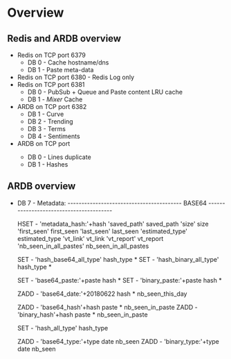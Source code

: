 Overview
========

Redis and ARDB overview
--------------------------

* Redis on TCP port 6379
    - DB 0 - Cache hostname/dns
    - DB 1 - Paste meta-data
* Redis on TCP port 6380 - Redis Log only
* Redis on TCP port 6381
    - DB 0 - PubSub + Queue and Paste content LRU cache
    - DB 1 - _Mixer_ Cache
* ARDB on TCP port 6382
    - DB 1 - Curve
    - DB 2 - Trending
    - DB 3 - Terms
    - DB 4 - Sentiments
* ARDB on TCP port <year>
    - DB 0 - Lines duplicate
    - DB 1 - Hashes


ARDB overview
---------------------------

* DB 7 - Metadata:
	----------------------------------------- BASE64 ----------------------------------------

	HSET - 'metadata_hash:'+hash	'saved_path'		saved_path
					'size'			size
					'first_seen'		first_seen
					'last_seen'		last_seen
					'estimated_type'	estimated_type
					'vt_link'		vt_link
					'vt_report'		vt_report
					'nb_seen_in_all_pastes'	nb_seen_in_all_pastes

	SET  - 'hash_base64_all_type'	hash_type *
	SET  - 'hash_binary_all_type'	hash_type *

	SET  - 'base64_paste:'+paste	hash *
	SET  - 'binary_paste:'+paste	hash *

	ZADD - 'base64_date:'+20180622	hash *			nb_seen_this_day

	ZADD - 'base64_hash'+hash	paste *			nb_seen_in_paste
	ZADD - 'binary_hash'+hash	paste *			nb_seen_in_paste

	SET  - 'hash_all_type'		hash_type

	ZADD - 'base64_type:'+type	date			nb_seen
	ZADD - 'binary_type:'+type	date			nb_seen
